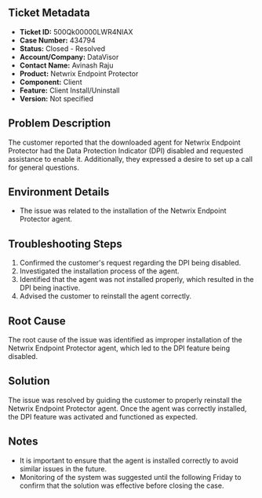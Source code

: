## Ticket Metadata
- **Ticket ID:** 500Qk00000LWR4NIAX
- **Case Number:** 434794
- **Status:** Closed - Resolved
- **Account/Company:** DataVisor
- **Contact Name:** Avinash Raju
- **Product:** Netwrix Endpoint Protector
- **Component:** Client
- **Feature:** Client Install/Uninstall
- **Version:** Not specified

## Problem Description
The customer reported that the downloaded agent for Netwrix Endpoint Protector had the Data Protection Indicator (DPI) disabled and requested assistance to enable it. Additionally, they expressed a desire to set up a call for general questions.

## Environment Details
- The issue was related to the installation of the Netwrix Endpoint Protector agent.

## Troubleshooting Steps
1. Confirmed the customer's request regarding the DPI being disabled.
2. Investigated the installation process of the agent.
3. Identified that the agent was not installed properly, which resulted in the DPI being inactive.
4. Advised the customer to reinstall the agent correctly.

## Root Cause
The root cause of the issue was identified as improper installation of the Netwrix Endpoint Protector agent, which led to the DPI feature being disabled.

## Solution
The issue was resolved by guiding the customer to properly reinstall the Netwrix Endpoint Protector agent. Once the agent was correctly installed, the DPI feature was activated and functioned as expected.

## Notes
- It is important to ensure that the agent is installed correctly to avoid similar issues in the future.
- Monitoring of the system was suggested until the following Friday to confirm that the solution was effective before closing the case.